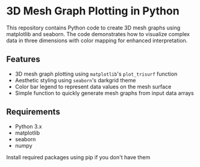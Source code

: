 # 3D Mesh Graph Plotting in Python

This repository contains Python code to create 3D mesh graphs using matplotlib and seaborn. The code demonstrates how to visualize complex data in three dimensions with color mapping for enhanced interpretation.

## Features

- 3D mesh graph plotting using `matplotlib`'s `plot_trisurf` function
- Aesthetic styling using `seaborn`'s darkgrid theme
- Color bar legend to represent data values on the mesh surface
- Simple function to quickly generate mesh graphs from input data arrays

## Requirements

- Python 3.x
- matplotlib
- seaborn
- numpy

Install required packages using pip if you don't have them

